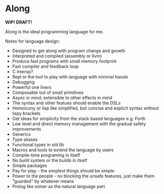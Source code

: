 # Along

**WIP! DRAFT!**

Along is the ideal programming language for me.


Notes for language design:

- Designed to get along with program change and growth
- Interpreted and compiled (assembly or llvm)
- Produce fast programs with small memory footprint
- Fast compiler and feedback loop
- C interop?
- Repl or the tool to play with language with minimal hassle
- Debugging
- Powerful one liners
- Composable out of small primitives
- Async in mind; extensible to other effects in mind
- The syntax and other featues should enable the DSLs
- Homoicony or lisp like simplified, but concise and explicit syntax without lispy brackets
- Get ideas for simplicity from the stack based languages e.g. Forth
- Low level and direct memory management with the gradual safety improvements
- Generics
- Type aliases
- Functional types in std lib
- Macros and tools to extend the language by users
- Compile-time programing in itself
- No build system or the builds in itself
- Simple packages
- Pay for play - the simplest things should be simple
- Power to the people - no blocking the unsafe features, just make them "guarded" by whatever means
- Prolog like solver as the natural language part


 
